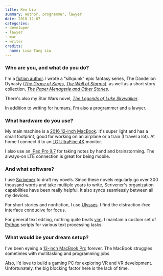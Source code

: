 ```yaml
---
title: Ken Liu
summary: Author, programmer, lawyer
date: 2018-12-07
categories:
- developer
- lawyer
- mac
- writer
credits:
  name: Lisa Tang Liu
---
```


### Who are you, and what do you do?

I'm a [fiction author](http://kenliu.name/ "Ken's website."). I wrote a "silkpunk" epic fantasy series, The Dandelion Dynasty ([*The Grace of Kings*](http://www.simonandschuster.com/books/The-Grace-of-Kings/Ken-Liu/The-Dandelion-Dynasty/9781481424288 "Ken's novel, 'The Grace of Kings.'"), [*The Wall of Storms*](http://www.simonandschuster.com/books/The-Wall-of-Storms/Ken-Liu/The-Dandelion-Dynasty/9781481424318 "Ken's novel, 'The Wall of Storms.''")), as well as a short story collection, [*The Paper Menagerie and Other Stories*](http://www.simonandschuster.com/books/The-Paper-Menagerie-and-Other-Stories/Ken-Liu/9781481424363 "Ken's short story collection, 'The Paper Menagerie and Other Stories.'").

There's also my Star Wars novel, [*The Legends of Luke Skywalker*](https://books.disney.com/book/legends-luke-skywalker/ "Ken's Star Wars novel, 'The Legends of Luke Skywalker.''").

In addition to writing for humans, I'm also a programmer and a lawyer.

### What hardware do you use?

My main machine is a [2016 12-inch MacBook][macbook.2]. It's super light and has a small footprint, good for working on an airplane or a train (I travel a lot). At home I connect it to an [LG UltraFine 4K][ultrafine-4k] monitor.

I also use an [iPad Pro 9.7][ipad-pro] for taking notes by hand and brainstorming. The always-on LTE connection is great for being mobile.

### And what software?

I use [Scrivener][] to draft my novels. Since these novels regularly go over 300 thousand words and take multiple years to write, Scrivener's organization capabilities have been really helpful. It also syncs seamlessly between all my devices.

For short stories and nonfiction, I use [Ulysses][]. I find the distraction-free interface conducive for focus.

For general text editing, nothing quite beats [vim][]. I maintain a custom set of [Python][] scripts for various text processing tasks.

### What would be your dream setup?

I've been eyeing a [13-inch MacBook Pro][macbook-pro] forever. The MacBook struggles sometimes with multitasking and programming jobs.

Also, I'd love to build a gaming PC for exploring VR and VR development. Unfortunately, the big blocking factor here is the lack of time.

[ipad-pro]: https://en.wikipedia.org/wiki/IPad_Pro "An iOS tablet."
[macbook-pro]: https://www.apple.com/macbook-pro/ "A laptop."
[macbook.2]: https://en.wikipedia.org/wiki/MacBook_(2015_version) "A very thin 12 inch laptop."
[python]: https://www.python.org/ "An interpreted scripting language."
[scrivener]: http://web.archive.org/web/20190626125457/http://www.literatureandlatte.com:80/scrivener.php? "A Mac text editor aimed at writers."
[ultrafine-4k]: https://www.apple.com/search/LG-UltraFine-4K-Display?rdt=redirectionFromProductPage&tab=accessories "A 21.5 inch 4K display."
[ulysses]: http://web.archive.org/web/20180624003752/https://ulyssesapp.com/ "A writing/text editor for the Mac."
[vim]: https://www.vim.org/ "A command-line text editor."
